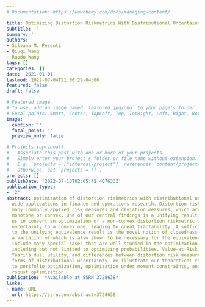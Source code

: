 ```yaml
---
# Documentation: https://wowchemy.com/docs/managing-content/

title: Optimizing Distortion Riskmetrics With Distributional Uncertainty
subtitle: ''
summary: ''
authors:
- Silvana M. Pesenti
- Qiuqi Wang
- Ruodu Wang
tags: []
categories: []
date: '2021-01-01'
lastmod: 2022-07-04T21:06:29-04:00
featured: false
draft: false

# Featured image
# To use, add an image named `featured.jpg/png` to your page's folder.
# Focal points: Smart, Center, TopLeft, Top, TopRight, Left, Right, BottomLeft, Bottom, BottomRight.
image:
  caption: ''
  focal_point: ''
  preview_only: false

# Projects (optional).
#   Associate this post with one or more of your projects.
#   Simply enter your project's folder or file name without extension.
#   E.g. `projects = ["internal-project"]` references `content/project/deep-learning/index.md`.
#   Otherwise, set `projects = []`.
projects: []
publishDate: '2022-07-13T02:05:42.407633Z'
publication_types:
- '2'
abstract: Optimization of distortion riskmetrics with distributional uncertainty has
  wide applications in finance and operations research. Distortion riskmetrics include
  many commonly applied risk measures and deviation measures, which are not necessarily
  monotone or convex. One of our central findings is a unifying result that allows
  us to convert an optimization of a non-convex distortion riskmetric with distributional
  uncertainty to a convex one, leading to great tractability. A sufficient condition
  to the unifying equivalence result is the novel notion of closedness under concentration,
  a variation of which is also shown to be necessary for the equivalence. Our results
  include many special cases that are well studied in the optimization literature,
  including but not limited to optimizing probabilities, Value-at-Risk, Expected Shortfall,
  Yaari's dual utility, and differences between distortion risk measures, under various
  forms of distributional uncertainty. We illustrate our theoretical results via applications
  to portfolio optimization, optimization under moment constraints, and preference
  robust optimization.
publication: '*Available at SSRN 3728638*'
links:
- name: URL
  url: https://ssrn.com/abstract=3728638
---
```


